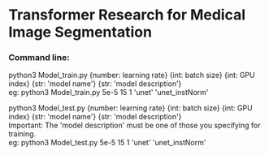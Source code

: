 # Transformer Research for Medical Image Segmentation

### Command line:
python3 Model_train.py {number: learning rate} {int: batch size} {int: GPU index} {str: 'model name'} {str: 'model description'}\
eg: python3 Model_train.py 5e-5 15 1 'unet'  'unet_instNorm'

python3 Model_test.py {number: learning rate} {int: batch size} {int: GPU index} {str: 'model name'} {str: 'model description'}\
Important: The 'model description' must be one of those you specifying for training.\
eg: python3 Model_test.py 5e-5 15 1 'unet'  'unet_instNorm'

